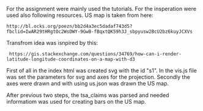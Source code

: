 For the assignment were mainly used the tutorials. For the insperation were used also following resources. 
US map is taken from here: 
    
    http://bl.ocks.org/poezn/bb2d4a3ec5dadaf743d5?fbclid=IwAR29tHRgtOc2WsDWY-9GwB-fBqxtQK59h3J_sbpyusw2BcU2bz6kuyJCXVs

Transfrom idea was isnpired by this:

     https://gis.stackexchange.com/questions/34769/how-can-i-render-latitude-longitude-coordinates-on-a-map-with-d3


First of all in the index html was created svg with the id "s1". In the vis.js file was set the parameters for svg and axes for the projection. Secondly the axes were drawn and with using us.json was drawn the US map.

After previous two steps, the tsa_claims was parsed and needed informatiom was used for creating bars on the US map.